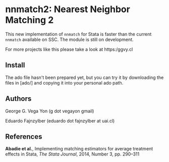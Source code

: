 # nnmatch2: Nearest Neighbor Matching 2

This new implementation of `nnmatch` for Stata is faster than the current `nnmatch` available on SSC.
The module is still on development.

For more projects like this please take a look at https:/ggvy.cl

## Install

The ado file hasn't been prepared yet, but you can try it by downloading the files in [ado/] and copying it into your personal ado path.

## Authors

George G. Vega Yon (g dot vegayon gmail)

Eduardo Fajnzylber (eduardo dot fajnzylber at uai.cl)

## References

**Abadie et al.**, Implementing matching estimators for average treatment effects in Stata, 
*The Stata Journal*, 2014, Number 3, pp. 290–311
